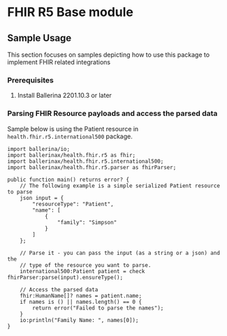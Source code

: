 # FHIR R5 Base module

## Sample Usage

This section focuses on samples depicting how to use this package to implement FHIR related integrations

### Prerequisites

1. Install Ballerina 2201.10.3 or later

### Parsing FHIR Resource payloads and access the parsed data
Sample below is using the Patient resource in `health.fhir.r5.international500` package.

```ballerina
import ballerina/io;
import ballerinax/health.fhir.r5 as fhir;
import ballerinax/health.fhir.r5.international500;
import ballerinax/health.fhir.r5.parser as fhirParser;

public function main() returns error? {
    // The following example is a simple serialized Patient resource to parse
    json input = {
        "resourceType": "Patient",
        "name": [
            {
                "family": "Simpson"
            }
        ]
    };

    // Parse it - you can pass the input (as a string or a json) and the
    // type of the resource you want to parse.
    international500:Patient patient = check fhirParser:parse(input).ensureType();

    // Access the parsed data
    fhir:HumanName[]? names = patient.name;
    if names is () || names.length() == 0 {
        return error("Failed to parse the names");
    }
    io:println("Family Name: ", names[0]);
}
```